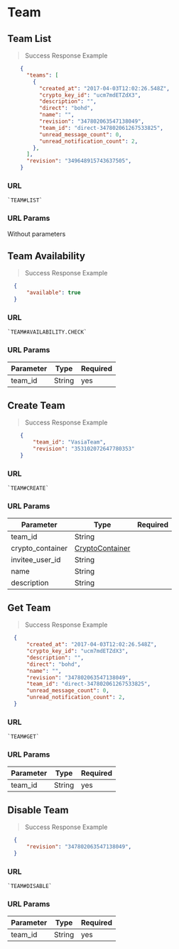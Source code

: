 # Team

## Team List

> Success Response Example

```json
    {
      "teams": [
        {
          "created_at": "2017-04-03T12:02:26.548Z",
          "crypto_key_id": "ucm7mdETZdX3",
          "description": "",
          "direct": "bohd",
          "name": "",
          "revision": "347802063547138049",
          "team_id": "direct-347802061267533825",
          "unread_message_count": 0,
          "unread_notification_count": 2,
        },
      ],
      "revision": "349648915743637505",
    }
```

### URL

    `TEAM#LIST`

### URL Params

Without parameters


## Team Availability

> Success Response Example

```json
  {
      "available": true
  }
```

### URL

    `TEAM#AVAILABILITY.CHECK`

### URL Params

| Parameter |  Type   |  Required |
|-----------|---------|-----------|
| team_id   |  String |  yes      |


## Create Team

> Success Response Example

```json
	{
	    "team_id": "VasiaTeam",
	    "revision": "353102072647780353"
	}
```

### URL

    `TEAM#CREATE`

### URL Params

| Parameter        |  Type                                |  Required |
|------------------|--------------------------------------|-----------|
| team_id          |  String                              |           |
| crypto_container |  [CryptoContainer](#cryptocontainer) |           |
| invitee_user_id  |  String                              |           |
| name             |  String                              |           |
| description      |  String                              |           |


## Get Team

> Success Response Example

```json
  {
      "created_at": "2017-04-03T12:02:26.548Z",
      "crypto_key_id": "ucm7mdETZdX3",
      "description": "",
      "direct": "bohd",
      "name": "",
      "revision": "347802063547138049",
      "team_id": "direct-347802061267533825",
      "unread_message_count": 0,
      "unread_notification_count": 2,
  }
```

### URL

    `TEAM#GET`

### URL Params

| Parameter |  Type   |  Required |
|-----------|---------|-----------|
| team_id   |  String |  yes      |


## Disable Team

> Success Response Example

```json
  {
      "revision": "347802063547138049",
  }
```

### URL

    `TEAM#DISABLE`

### URL Params

| Parameter |  Type   |  Required |
|-----------|---------|-----------|
| team_id   |  String |  yes      | 
